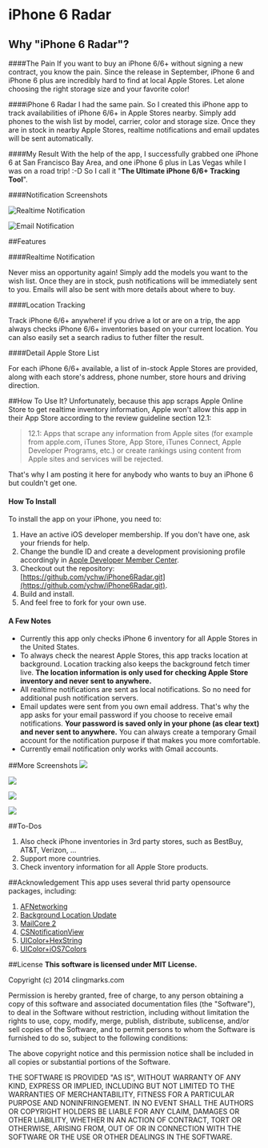# iPhone 6 Radar
## Why "iPhone 6 Radar"?
####The Pain
If you want to buy an iPhone 6/6+ without signing a new contract, you know the pain. Since the release in September, iPhone 6 and iPhone 6 plus are incredibly hard to find at local Apple Stores. Let alone choosing the right storage size and your favorite color!

####iPhone 6 Radar
I had the same pain. So I created this iPhone app to track availabilities of iPhone 6/6+ in Apple Stores nearby. Simply add phones to the wish list by model, carrier, color and storage size. Once they are in stock in nearby Apple Stores, realtime notifications and email updates will be sent automatically. 

####My Result
With the help of the app, I successfully grabbed one iPhone 6 at San Francisco Bay Area, and one iPhone 6 plus in Las Vegas while I was on a road trip! :-D So I call it "**The Ultimate iPhone 6/6+ Tracking Tool**".

####Notification Screenshots

![Realtime Notification](https://raw.githubusercontent.com/ychw/iPhone6Radar/master/Screenshots/i6_radar_1.png)

![Email Notification](https://raw.githubusercontent.com/ychw/iPhone6Radar/master/Screenshots/i6_radar_2.png)

##Features

####Realtime Notification

Never miss an opportunity again! Simply add the models you want to the wish list. Once they are in stock, push notifications will be immediately sent to you. Emails will also be sent with more details about where to buy. 

####Location Tracking

Track iPhone 6/6+ anywhere! if you drive a lot or are on a trip, the app always checks iPhone 6/6+ inventories based on your current location. You can also easily set a search radius to futher filter the result.

####Detail Apple Store List

For each iPhone 6/6+ available, a list of in-stock Apple Stores are provided, along with each store's address, phone number, store hours and driving direction. 

##How To Use It?
Unfortunately, because this app scraps Apple Online Store to get realtime inventory information, Apple won't allow this app in their App Store according to the review guideline section 12.1:

> 12.1: Apps that scrape any information from Apple sites (for example from apple.com, iTunes Store, App Store, iTunes Connect, Apple Developer Programs, etc.) or create rankings using content from Apple sites and services will be rejected.

That's why I am posting it here for anybody who wants to buy an iPhone 6 but couldn't get one. 

#### How To Install
To install the app on your iPhone, you need to:

1. Have an active iOS developer membership. If you don't have one, ask your friends for help. 
2. Change the bundle ID and create a development provisioning profile accordingly in [Apple Developer Member Center](https://developer.apple.com/). 
3. Checkout out the repository: [https://github.com/ychw/iPhone6Radar.git](https://github.com/ychw/iPhone6Radar.git).
4. Build and install. 
4. And feel free to fork for your own use.

#### A Few Notes

* Currently this app only checks iPhone 6 inventory for all Apple Stores in the United States.
* To always check the nearest Apple Stores, this app tracks location at background. Location tracking also keeps the background fetch timer live. **The location information is only used for checking Apple Store inventory and never sent to anywhere.** 
* All realtime notifications are sent as local notifications. So no need for additional push notification servers. 
* Email updates were sent from you own email address. That's why the app asks for your email password if you choose to receive email notifications. **Your password is saved only in your phone (as clear text) and never sent to anywhere.** You can always create a temporary Gmail account for the notification purpose if that makes you more comfortable. 
* Currently email notification only works with Gmail accounts.

##More Screenshots
![](https://raw.githubusercontent.com/ychw/iPhone6Radar/master/Screenshots/i6_radar_3.png)

![](https://raw.githubusercontent.com/ychw/iPhone6Radar/master/Screenshots/i6_radar_4.png)

![](https://raw.githubusercontent.com/ychw/iPhone6Radar/master/Screenshots/i6_radar_5.png)

![](https://raw.githubusercontent.com/ychw/iPhone6Radar/master/Screenshots/i6_radar_6.png)

##To-Dos
1. Also check iPhone inventories in 3rd party stores, such as BestBuy, AT&T, Verizon, ...
2. Support more countries.
3. Check inventory information for all Apple Store products.

##Acknowledgement
This app uses several thrid party opensource packages, including:

1. [AFNetworking](https://github.com/AFNetworking/AFNetworking)
2. [Background Location Update](https://github.com/voyage11/Location)
2. [MailCore 2](https://github.com/MailCore/MailCore2)
3. [CSNotificationView](https://github.com/problame/CSNotificationView)
4. [UIColor+HexString](https://github.com/buhikon/UIColor-HexString)
5. [UIColor+iOS7Colors](https://github.com/claaslange/iOS7Colors)

##License
**This software is licensed under MIT License.**

Copyright (c) 2014 clingmarks.com

Permission is hereby granted, free of charge, to any person obtaining a copy
of this software and associated documentation files (the "Software"), to deal
in the Software without restriction, including without limitation the rights
to use, copy, modify, merge, publish, distribute, sublicense, and/or sell
copies of the Software, and to permit persons to whom the Software is
furnished to do so, subject to the following conditions:

The above copyright notice and this permission notice shall be included in
all copies or substantial portions of the Software.

THE SOFTWARE IS PROVIDED "AS IS", WITHOUT WARRANTY OF ANY KIND, EXPRESS OR
IMPLIED, INCLUDING BUT NOT LIMITED TO THE WARRANTIES OF MERCHANTABILITY,
FITNESS FOR A PARTICULAR PURPOSE AND NONINFRINGEMENT. IN NO EVENT SHALL THE
AUTHORS OR COPYRIGHT HOLDERS BE LIABLE FOR ANY CLAIM, DAMAGES OR OTHER
LIABILITY, WHETHER IN AN ACTION OF CONTRACT, TORT OR OTHERWISE, ARISING FROM,
OUT OF OR IN CONNECTION WITH THE SOFTWARE OR THE USE OR OTHER DEALINGS IN
THE SOFTWARE.
